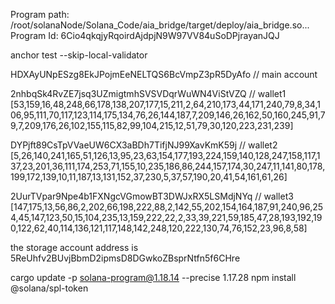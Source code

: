 Program path: /root/solanaNode/Solana_Code/aia_bridge/target/deploy/aia_bridge.so...
Program Id: 6Cio4qkqjyRqoirdAjdpjN9W97VV84uSoDPjrayanJQJ

anchor test --skip-local-validator

HDXAyUNpESzg8EkJPojmEeNELTQS6BcVmpZ3pR5DyAfo // main account

2nhbqSk4RvZE7jsq3UZmigtmhSVSVDqrWuWN4ViStVZQ // wallet1
[53,159,16,48,248,66,178,138,207,177,15,211,2,64,210,173,44,171,240,79,8,34,106,95,111,70,117,123,114,175,134,76,26,144,187,7,209,146,26,162,50,160,245,91,79,7,209,176,26,102,155,115,82,99,104,215,12,51,79,30,120,223,231,239]

DYPjft89CsTpVVaeUW6CX3aBDh7TifjNJ99XavKmK59j // wallet2
[5,26,140,241,165,51,126,13,95,23,63,154,177,193,224,159,140,128,247,158,117,137,23,201,36,111,174,253,71,155,10,235,186,86,244,157,174,30,247,11,141,80,178,199,172,139,10,11,187,13,131,152,37,230,5,37,57,190,20,41,54,161,61,26]

2UurTVpar9Npe4b1FXNgcVGmowBT3DWJxRX5LSMdjNYq // wallet3
[147,175,13,56,86,2,202,66,198,222,88,2,142,55,202,154,164,187,91,240,96,254,45,147,123,50,15,104,235,13,159,222,22,2,33,39,221,59,185,47,28,193,192,190,122,62,40,114,136,121,117,148,142,248,120,222,130,74,76,152,23,96,8,58]

the storage account address is 5ReUhfv2BUvjBbmD2ipmsD8DGwkoZBsprNtfn5f6CHre

cargo update -p solana-program@1.18.14 --precise 1.17.28
 npm install @solana/spl-token